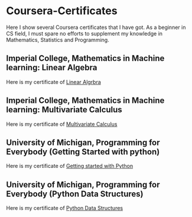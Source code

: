 # Coursera-Certificates
Here I show several Coursera certificates that I have got.
As a beginner in CS field, I must spare no efforts to supplement my knowledge in Mathematics, Statistics and Programming.

## Imperial College, Mathematics in Machine learning: Linear Algebra
Here is my certificate of [Linear Algrbra](https://www.coursera.org/account/accomplishments/certificate/RDFE256F7VEQ)

## Imperial College, Mathematics in Machine learning: Multivariate Calculus
Here is my certificate of [Multivariate Calculus](https://www.coursera.org/account/accomplishments/certificate/ZTMHKH7CK7QB)

## University of Michigan, Programming for Everybody (Getting Started with python)
Here is my certificate of [Getting started with Python](https://www.coursera.org/account/accomplishments/certificate/YQLWUD5WELP4)

## University of Michigan, Programming for Everybody (Python Data Structures)
Here is my certificate of [Python Data Structures](https://www.coursera.org/account/accomplishments/certificate/Q4VYG4YSW72Z)
